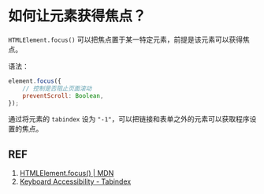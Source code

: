 # 如何让元素获得焦点？

`HTMLElement.focus()` 可以把焦点置于某一特定元素，前提是该元素可以获得焦点。

语法：

```js
element.focus({
    // 控制是否阻止页面滚动
    preventScroll: Boolean,
});
```

通过将元素的 `tabindex` 设为 `"-1"`，可以把链接和表单之外的元素可以获取程序设置的焦点。

## REF

1. [HTMLElement.focus() | MDN](https://developer.mozilla.org/en-US/docs/Web/API/HTMLElement/focus)
1. [Keyboard Accessibility - Tabindex](https://webaim.org/techniques/keyboard/tabindex)